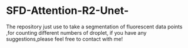 # SFD-Attention-R2-Unet-
The repository just use to take a segmentation of fluorescent data points ,for counting different numbers of droplet, if you have any suggestions,please feel free to contact with me!
